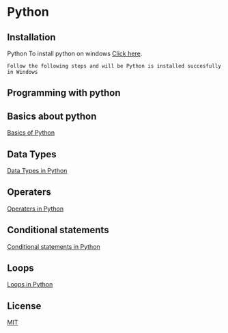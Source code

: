 # Python

## Installation
Python 
To install python on windows [Click here](https://github.com/abhishekpshenoy/Python/blob/main/Images/python_installation/python_installer.md).
```
Follow the following steps and will be Python is installed succesfully in Windows
```
## Programming with python
## Basics about python 
[Basics of Python](https://github.com/abhishekpshenoy/Python/blob/main/Basics/Basics.md)

## Data Types

[Data Types in Python](https://github.com/abhishekpshenoy/Python/blob/main/Data_Types/Guid_to_Data_types.md)


## Operaters

[Operaters in Python](https://github.com/abhishekpshenoy/Python/blob/main/Operaters/operaters.md)

## Conditional statements

[Conditional statements in Python](https://github.com/abhishekpshenoy/Python/blob/main/Conditional_statements/Conditional_statements.md)

## Loops 

[Loops in Python](https://github.com/abhishekpshenoy/Python/blob/main/Loops/Guid_Loops.md)
## License
[MIT](https://choosealicense.com/licenses/mit/)
